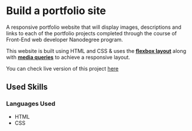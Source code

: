 # Build a portfolio site
A responsive portfolio website that will display images, descriptions and links to each of the portfolio projects completed through the course of Front-End web developer Nanodegree program.

This website is built using HTML and CSS & uses the [**flexbox layout**](https://developer.mozilla.org/en-US/docs/Web/CSS/CSS_Flexible_Box_Layout/Using_CSS_flexible_boxes) along with [**media queries**](https://developer.mozilla.org/en-US/docs/Web/CSS/Media_Queries/Using_media_queries) to achieve a responsive layout.

You can check live version of this project [here](https://vrajanya.github.io/Portfolio/) 

## Used Skills

### Languages Used

* HTML
* CSS
